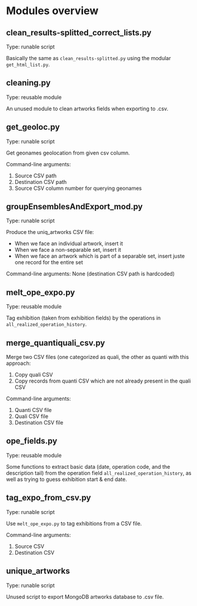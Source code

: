 # Modules overview

## clean_results-splitted_correct_lists.py

Type: runable script

Basically the same as `clean_results-splitted.py` using the modular `get_html_list.py`.

## cleaning.py

Type: reusable module

An unused module to clean artworks fields when exporting to .csv.

## get_geoloc.py

Type: runable script

Get geonames geolocation from given csv column.

Command-line arguments:

1. Source CSV path
2. Destination CSV path
3. Source CSV column number for querying geonames

## groupEnsemblesAndExport_mod.py

Type: runable script

Produce the uniq_artworks CSV file:
- When we face an individual artwork, insert it
- When we face a non-separable set, insert it
- When we face an artwork which is part of a separable set, insert juste one record for the entire set

Command-line arguments: None (destination CSV path is hardcoded)

## melt_ope_expo.py

Type: reusable module

Tag exhibition (taken from exhibition fields) by the operations in `all_realized_operation_history`.

## merge_quantiquali_csv.py

Merge two CSV files (one categorized as quali, the other as quanti with this approach:

1. Copy quali CSV
2. Copy records from quanti CSV which are not already present in the quali CSV

Command-line arguments:

1. Quanti CSV file
2. Quali CSV file
3. Destination CSV file

## ope_fields.py

Type: reusable module

Some functions to extract basic data (date, operation code, and the description tail)
from the operation field `all_realized_operation_history`,
as well as trying to guess exhibition start & end date.

## tag_expo_from_csv.py

Type: runable script

Use `melt_ope_expo.py` to tag exhibitions from a CSV file.

Command-line arguments:

1. Source CSV
2. Destination CSV

## unique_artworks

Type: runable script

Unused script to export MongoDB artworks database to .csv file.